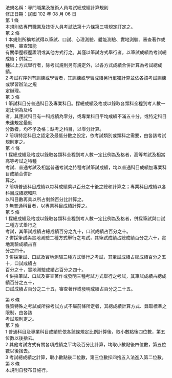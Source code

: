 法規名稱：專門職業及技術人員考試總成績計算規則  
修正日期：民國 102 年 08 月 06 日  
第 1 條  
本規則依專門職業及技術人員考試法第十六條第三項規定訂定之。  
第 2 條  
1 本規則所稱考試得以筆試、口試、心理測驗、體能測驗、實地測驗、審查著作或發明、審查知能  
有關學歷經歷證明或其他方式行之。其僅以筆試方式舉行者，以筆試成績為考試總成績；併採二  
種以上方式舉行者，除考試規則另有規定外，以各方式成績合併計算為考試總成績。  
2 考試程序列有訓練或學習者，其訓練或學習成績另行單獨計算並依各該考試訓練或學習辦法之規  
定辦理。  
第 3 條  
1 筆試科目分普通科目及專業科目。採總成績及格或以錄取各類科全程到考人數一定比例為及格  
者，其應試科目有一科成績為零分，或專業科目平均成績不滿五十分，或特定科目未達規定最低  
分數者，均不予及格；缺考之科目，以零分計算。  
2 前項特定科目之認定及最低分數之設定，依考試類別或類科之需要，由各該考試規則定之。  
第 4 條  
1 採總成績及格或以錄取各類科全程到考人數一定比例為及格者，高等考試及相當高等考試之特種  
考試、普通考試及相當普通考試之特種考試筆試成績，均以普通科目成績加專業科目成績合併計  
算之。  
2 前項普通科目成績以每科成績乘以百分之十後之總和計算之；專業科目成績以各科目成績總和除  
以科目數再乘以所占剩餘百分比計算之。  
3 無普通科目者，以專業科目成績計算之。  
第 5 條  
1 採總成績及格或以錄取各類科全程到考人數一定比例為及格者，併採筆試與口試二種方式舉行之  
考試，其筆試成績占總成績百分之九十，口試成績占百分之十。  
2 併採筆試與實地測驗二種方式舉行之考試，其筆試成績占總成績百分之六十，實地測驗成績占百  
分之四十。  
3 併採筆試、口試及實地測驗三種方式舉行之考試，其筆試成績占總成績百分之五十，口試成績占  
百分之十，實地測驗成績占百分之四十。  
4 併採筆試、口試及審查著作或發明三種考試方式舉行之考試，其筆試成績占總成績百分之五十，  
口試成績占百分之二十五，審查著作或發明成績占百分之二十五。  


第 6 條  
性質特殊之考試或所採考試方式不屬前條所定者，其總成績計算方式、錄取標準之限制，由各該  
考試規則定之。  
第 7 條  
1 普通科目及專業科目成績於依各該條規定比例計算後，取小數點後四位數，第五位數以後捨去。  
2 其他考試方式有關各項成績之平均及百分比計算，均取小數點後四位數，第五位數以後捨去。  
3 考試總成績之計算，取小數點後二位數，第三位數採四捨五入法進入第二位數。  
第 8 條  
本規則自發布日施行。  


